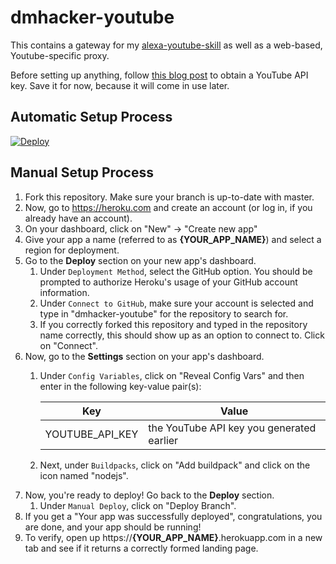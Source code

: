 # dmhacker-youtube

This contains a gateway for my [alexa-youtube-skill](https://github.com/dmhacker/alexa-youtube-skill) as well as a web-based, Youtube-specific proxy.

Before setting up anything, follow [this blog post](https://elfsight.com/blog/2016/12/how-to-get-youtube-api-key-tutorial/) to obtain a YouTube API key. Save it for now, because it will come in use later.

## Automatic Setup Process

[![Deploy](https://www.herokucdn.com/deploy/button.svg)](https://heroku.com/deploy)

## Manual Setup Process

1. Fork this repository. Make sure your branch is up-to-date with master.
2. Now, go to https://heroku.com and create an account (or log in, if you already have an account).
3. On your dashboard, click on "New" -> "Create new app"
4. Give your app a name (referred to as __{YOUR_APP_NAME}__) and select a region for deployment.
5. Go to the __Deploy__ section on your new app's dashboard.
    1. Under `Deployment Method`, select the GitHub option. You should be prompted to authorize Heroku's usage of your GitHub account information.
    2. Under `Connect to GitHub`, make sure your account is selected and type in "dmhacker-youtube" for the repository to search for.
    3. If you correctly forked this repository and typed in the repository name correctly, this should show up as an option to connect to. Click on "Connect".
6. Now, go to the __Settings__ section on your app's dashboard.
    1. Under `Config Variables`, click on "Reveal Config Vars" and then enter in the following key-value pair(s):

        | Key                  | Value                                                                 |
        | -------------------- | --------------------------------------------------------------------- |
        | YOUTUBE_API_KEY      | the YouTube API key you generated earlier                             |

    2. Next, under `Buildpacks`, click on "Add buildpack" and click on the icon named "nodejs".
7. Now, you're ready to deploy! Go back to the __Deploy__ section.
    1. Under `Manual Deploy`, click on "Deploy Branch".
8. If you get a "Your app was successfully deployed", congratulations, you are done, and your app should be running!
9. To verify, open up https://__{YOUR_APP_NAME}__.herokuapp.com in a new tab and see if it returns a correctly formed landing page.

